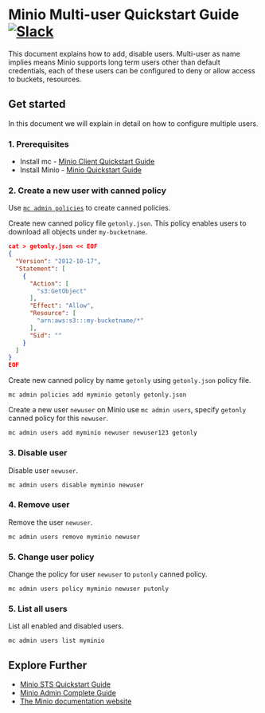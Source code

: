 # Minio Multi-user Quickstart Guide [![Slack](https://slack.minio.io/slack?type=svg)](https://slack.minio.io)
This document explains how to add, disable users. Multi-user as name implies means Minio supports long term users other than default credentials, each of these users can be configured to deny or allow access to buckets, resources.

## Get started
In this document we will explain in detail on how to configure multiple users.

### 1. Prerequisites
- Install mc - [Minio Client Quickstart Guide](https://docs.minio.io/docs/minio-client-quickstart-guide.html)
- Install Minio - [Minio Quickstart Guide](https://docs.minio.io/docs/minio-quickstart-guide)

### 2. Create a new user with canned policy
Use [`mc admin policies`](https://docs.minio.io/docs/minio-admin-complete-guide.html#policies) to create canned policies.

Create new canned policy file `getonly.json`. This policy enables users to download all objects under `my-bucketname`.
```json
cat > getonly.json << EOF
{
  "Version": "2012-10-17",
  "Statement": [
    {
      "Action": [
        "s3:GetObject"
      ],
      "Effect": "Allow",
      "Resource": [
        "arn:aws:s3:::my-bucketname/*"
      ],
      "Sid": ""
    }
  ]
}
EOF
```

Create new canned policy by name `getonly` using `getonly.json` policy file.
```
mc admin policies add myminio getonly getonly.json
```

Create a new user `newuser` on Minio use `mc admin users`, specify `getonly` canned policy for this `newuser`.
```
mc admin users add myminio newuser newuser123 getonly
```

### 3. Disable user
Disable user `newuser`.
```
mc admin users disable myminio newuser
```

### 4. Remove user
Remove the user `newuser`.
```
mc admin users remove myminio newuser
```

### 5. Change user policy
Change the policy for user `newuser` to `putonly` canned policy.
```
mc admin users policy myminio newuser putonly
```

### 5. List all users
List all enabled and disabled users.
```
mc admin users list myminio
```

## Explore Further
- [Minio STS Quickstart Guide](https://docs.minio.io/docs/minio-sts-quickstart-guide)
- [Minio Admin Complete Guide](https://docs.minio.io/docs/minio-admin-complete-guide.html)
- [The Minio documentation website](https://docs.minio.io)
